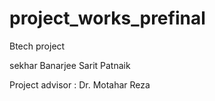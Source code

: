 # project_works_prefinal


Btech project

sekhar Banarjee
Sarit Patnaik

Project advisor :
  Dr. Motahar Reza

